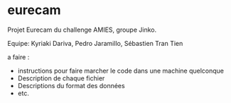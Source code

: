 # eurecam
Projet Eurecam du challenge AMIES, groupe Jinko.

Equipe: Kyriaki Dariva, Pedro Jaramillo, Sébastien Tran Tien

a faire :
+ instructions pour faire marcher le code dans une machine quelconque
+ Description de chaque fichier
+ Descriptions du format des données
+ etc.
